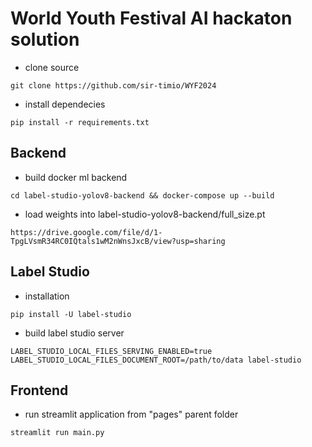 # World Youth Festival AI hackaton solution

- clone source 
```
git clone https://github.com/sir-timio/WYF2024
```

- install dependecies
```
pip install -r requirements.txt
```

## Backend

- build docker ml backend
```
cd label-studio-yolov8-backend && docker-compose up --build
```

- load weights into label-studio-yolov8-backend/full_size.pt
```
https://drive.google.com/file/d/1-TpgLVsmR34RC0IQtals1wM2nWnsJxcB/view?usp=sharing
```


## Label Studio
- installation
```
pip install -U label-studio
```

- build label studio server
```
LABEL_STUDIO_LOCAL_FILES_SERVING_ENABLED=true LABEL_STUDIO_LOCAL_FILES_DOCUMENT_ROOT=/path/to/data label-studio
```

## Frontend
- run streamlit application from "pages" parent folder
```
streamlit run main.py
```
